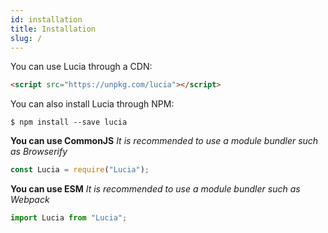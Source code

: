 ```yaml
---
id: installation
title: Installation
slug: /
---
```


You can use Lucia through a CDN:
```html
<script src="https://unpkg.com/lucia"></script>
```

You can also install Lucia through NPM:
```
$ npm install --save lucia
```

**You can use CommonJS**
*It is recommended to use a module bundler such as Browserify*
```javascript
const Lucia = require("Lucia");
```

**You can use ESM**
*It is recommended to use a module bundler such as Webpack*
```javascript
import Lucia from "Lucia";
```